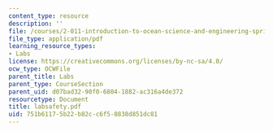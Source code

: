 ```yaml
---
content_type: resource
description: ''
file: /courses/2-011-introduction-to-ocean-science-and-engineering-spring-2006/751b61175b22b82cc6f58838d851dc81_labsafety.pdf
file_type: application/pdf
learning_resource_types:
- Labs
license: https://creativecommons.org/licenses/by-nc-sa/4.0/
ocw_type: OCWFile
parent_title: Labs
parent_type: CourseSection
parent_uid: d07bad32-90f0-6804-1882-ac316a4de372
resourcetype: Document
title: labsafety.pdf
uid: 751b6117-5b22-b82c-c6f5-8838d851dc81
---
```


